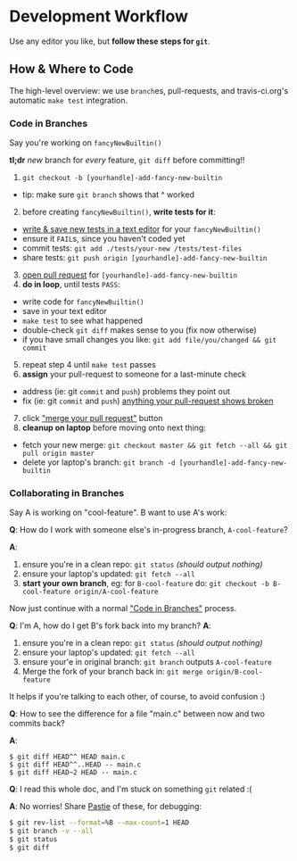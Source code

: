 # Development Workflow

Use any editor you like, but **follow these steps for `git`**.

## How & Where to Code

The high-level overview: we use `branch`es, pull-requests, and travis-ci.org's
automatic `make test` integration.

### Code in Branches

Say you're working on `fancyNewBuiltin()`

**tl;dr** _new_ branch for _every_ feature, `git diff` before committing!!

1. `git checkout -b [yourhandle]-add-fancy-new-builtin`
 - tip: make sure `git branch` shows that ^ worked
2. before creating `fancyNewBuiltin()`, **write tests for it**:
  - [write & save new tests in a text editor](../src/#writing-tests) for your `fancyNewBuiltin()`
  - ensure it `FAIL`s, since you haven't coded yet
  - commit tests: `git add ./tests/your-new /tests/test-files`
  - share tests: `git push origin [yourhandle]-add-fancy-new-builtin`
3. [open pull request](https://help.github.com/articles/creating-a-pull-request/) for `[yourhandle]-add-fancy-new-builtin`
4. **do in loop**, until tests `PASS`:
  - write code for `fancyNewBuiltin()`
  - save in your text editor
  - `make test` to see what happened
  - double-check `git diff` makes sense to you (fix now otherwise)
  - if you have small changes you like: `git add file/you/changed && git commit`
5. repeat step 4 until `make test` passes
6. **assign** your pull-request to someone for a last-minute check
 - address (ie: git `commit` and `push`) problems they point out
 - fix (ie: git `commit` and `push`) [anything your pull-request shows broken](https://cloud.githubusercontent.com/assets/156228/14194012/fad8247a-f777-11e5-8a67-d5e23c3cd2d9.png)
7. click ["merge your pull request"](https://help.github.com/articles/merging-a-pull-request/) button
8. **cleanup on laptop** before moving onto next thing:
  - fetch your new merge: `git checkout master && git fetch --all && git pull origin master`
  - delete yor laptop's branch: `git branch -d [yourhandle]-add-fancy-new-builtin`

### Collaborating in Branches

Say A is working on "cool-feature". B want to use A's work:

**Q**: How do I work with someone else's in-progress branch, `A-cool-feature`?

**A**:

1. ensure you're in a clean repo: `git status` _(should output nothing)_
2. ensure your laptop's updated: `git fetch --all`
3. **start your own branch**, eg: for `B-cool-feature` do:
   `git checkout -b B-cool-feature origin/A-cool-feature`

Now just continue with a normal ["Code in Branches"](#code-in-branches) process.

**Q**: I'm A, how do I get B's fork back into my branch? **A**:

1. ensure you're in a clean repo: `git status` _(should output nothing)_
2. ensure your laptop's updated: `git fetch --all`
3. ensure your'e in original branch: `git branch` outputs  `A-cool-feature`
4. Merge the fork of your branch back in: `git merge origin/B-cool-feature`

It helps if you're talking to each other, of course, to avoid confusion :)

**Q**: How to see the difference for a file "main.c" between now and two commits back?

**A**:
  ```
  $ git diff HEAD^^ HEAD main.c
  $ git diff HEAD^^..HEAD -- main.c
  $ git diff HEAD~2 HEAD -- main.c
  ```

**Q**: I read this whole doc, and I'm stuck on something `git` related :(

**A**: No worries! Share [Pastie](https://dpaste.de) of these, for debugging:

  ```sh
  $ git rev-list --format=%B --max-count=1 HEAD
  $ git branch -v --all
  $ git status
  $ git diff
  ```

